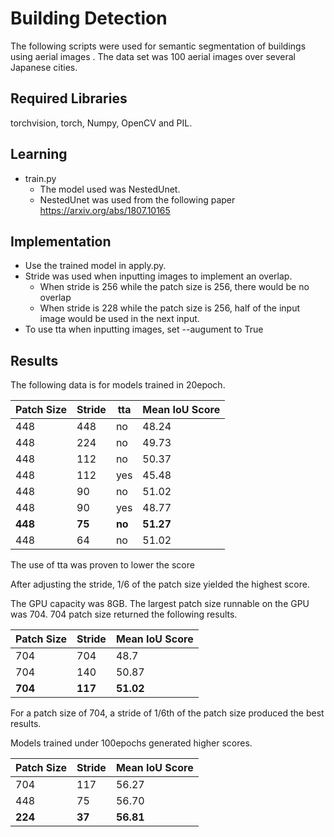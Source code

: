 # Building Detection
The following scripts were used for semantic segmentation of buildings using aerial images . The data set was 100 aerial images over several Japanese cities. 

## Required Libraries 
torchvision, torch, Numpy, OpenCV and PIL.

## Learning
- train.py
  - The model used was NestedUnet.
  - NestedUnet was used from the following paper https://arxiv.org/abs/1807.10165

## Implementation
- Use the trained model in apply.py.
- Stride was used when inputting images to implement an overlap.
  - When stride is 256 while the patch size is 256, there would be no overlap
  - When stride is 228 while the patch size is 256, half of the input image would be used in the next input.
- To use tta when inputting images, set --augument to True


## Results
The following data is for models trained in 20epoch. 

Patch Size | Stride | tta | Mean IoU Score
--- | --- | --- | ---
448 | 448 | no | 48.24
448 | 224 | no | 49.73
448 | 112 | no | 50.37
448 | 112 | yes | 45.48
448 | 90 | no | 51.02
448 | 90 | yes | 48.77
**448** | **75** | **no** | **51.27**
448 | 64 | no | 51.02

The use of tta was proven to lower the score

After adjusting the stride, 1/6 of the patch size yielded the highest score.  

The GPU capacity was 8GB.
The largest patch size runnable on the GPU was 704. 704 patch size returned the following results. 

Patch Size | Stride | Mean IoU Score
--- | --- | ---
704 | 704 | 48.7
704 | 140 | 50.87
**704** | **117** | **51.02**

For a patch size of 704, a stride of 1/6th of the patch size produced the best results.  

Models trained under 100epochs generated higher scores.

Patch Size | Stride | Mean IoU Score
--- | --- | --- 
704 | 117 | 56.27
448 | 75 | 56.70
**224** | **37** | **56.81**
